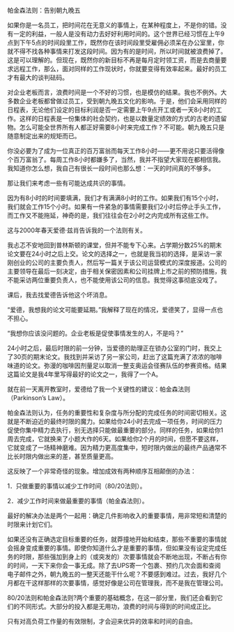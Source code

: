 帕金森法则：告别朝九晚五



如果你是一名员工，把时间花在无意义的事情上，在某种程度上，不是你的错。没有一定的利益，一般人是没有动力去好好利用时间的。这个世界已经习惯在上午9点到下午5点的时间段里工作，既然你在该时间段里受雇佣必须呆在办公室里，你就不得不找各种事情来打发这段时间。因为有的是时间，所以时间就被浪费掉了。这是可以理解的。但现在，既然你的新目标不再是每月定时领工资，而是去商量要求远程工作，那么，面对同样的工作现状时，你就要变得有效率起来。最好的员工才有最大的谈判砝码。

对企业老板而言，浪费时间是一个不好的习惯，也是模仿的结果。我也不例外。大多数企业老板都曾做过员工，受到朝九晚五文化的影响。于是，他们会采用同样的日程表，无论他们设定的目标利润是否一定需要上午9点开工或者一天8小时的工作。这样的日程表是一份集体的社会契约，也是以数量定绩效的方式的古老的遗留物。怎么可能全世界所有人都正好需要8小时来完成工作？不可能。朝九晚五只是随意制定出来的规矩而已。

你没必要为了成为一位真正的百万富翁而每天工作8小时——更不用说只要活得像个百万富翁了。每周工作8小时都嫌多了，当然，我并不指望大家现在都相信我。我知道你怎么想，我自己有很长一段时间也那么想：一天的时间真的不够多。

那让我们来考虑一些有可能达成共识的事情。

因为有8小时的时间要填满，我们才有满满8小时的工作。如果我们有15个小时，我们就会工作15个小时。如果有一件紧急的事情需要我们2小时后停止手头工作，而工作又不能拖延，神奇的是，我们往往会在2小时之内完成所有这些工作。

这与2000年春天爱德·兹肖告诉我的一个法则有关。

我忐忑不安地回到普林斯顿的课堂，但并不能专下心来。占学期分数25%的期末论文要在24小时之后上交。论文的选择之一，也就是我当初的选择，是采访一家刚创业的公司的主要负责人，然后写一篇关于该公司运营模式的深度报道。公司的主要领导在最后一刻决定，由于相关保密因素和公司挂牌上市之前的预防措施，我不能采访两位重要负责人，也不能使用该公司的信息。我觉得这事彻底没戏了。

课后，我去找爱德告诉他这个坏消息。

“爱德，我想我的论文可能要延期。”我解释了现在的情况，爱德笑了，显得一点也不担心。

“我想你应该没问题的。企业老板是促使事情发生的人，不是吗？”

24小时之后，最后时限的前一分钟，当爱德的助理正在锁办公室的门时，我交上了30页的期末论文。我找到并采访了另一家公司，赶出了这篇充满了浓浓的咖啡味道的论文。弥漫的咖啡因剂量足以取消一整支奥运会径赛队伍的参赛资格。结果这篇论文是我4年里写得最好的论文之一，我得了一个A。

就在前一天离开教室时，爱德给了我一个关键性的建议：帕金森法则（Parkinson’s Law）。

帕金森法则认为，任务的重要性和复杂度与所分配的完成任务的时间密切相关。这就是不断迫近的最终时限的魔力。如果给你24小时去完成一项任务，时间的压力促使你集中精力去执行，别无选择只能做最重要的部分。同样的任务，如果给你1周去完成，它就换来了小题大作的6天。如果给你2个月的时间，但愿不要这样，它就变成了一场精神磨难。因为精力更高度集中，短时限内做出的最终产品通常不比长时限内做出来的差，甚至质量更高。

这反映了一个非常奇怪的现象。增加成效有两种顺序互相颠倒的办法：

1．只做重要的事情以减少工作时间（80/20法则）。

2．减少工作时间来做最重要的事情（帕金森法则）。

最好的解决办法是两个一起用：确定几件影响收入的重要事情，用非常短和清楚的时限来计划它们。

如果还没有正确选定目标重要的任务，就莽撞地开始和结束，那些不重要的事情就会摇身变成重要的事情。即使你知道什么才是重要的事情，但如果没有设定完成任务的时限，那些强加到身上的（或突发的）次要事情就会不断地出现，不断占有你的时间，一天下来你会一事无成。除了去UPS寄一个包裹、预约几次会面和查阅电子邮件之外，朝九晚五的一整天还能干什么呢？不要感到难过。过去，我好几个月都在干这样那样的次要事情，感觉好像是公司在管理我，而不是我在管理公司。

80/20法则和帕金森法则?两个重要的基础概念，在这一部分里，我们还会看到它们的不同形式。大部分的投入都是无用功，浪费的时间与得到的时间成正比。

只有对高负荷工作量的有效限制，才会迎来优异的效率和时间的自由。
